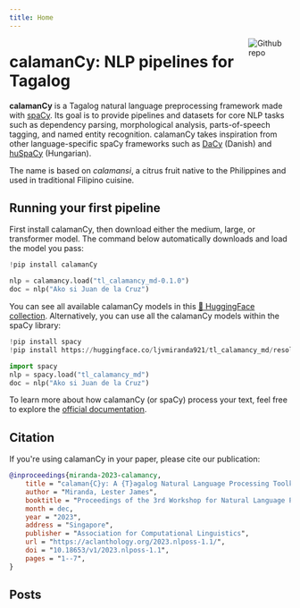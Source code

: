 ```yaml
---
title: Home
---
```


[<img src="https://raw.githubusercontent.com/ljvmiranda921/calamanCy/refs/heads/master/logo.png" style="max-width:15%;min-width:40px;float:right;" alt="Github repo" />](https://github.com/ljvmiranda921/calamanCy)

# calamanCy: NLP pipelines for Tagalog

**calamanCy** is a Tagalog natural language preprocessing framework made with [spaCy](https://spacy.io).
Its goal is to provide pipelines and datasets for core NLP tasks such as dependency parsing, morphological analysis, parts-of-speech tagging, and named entity recognition.
calamanCy takes inspiration from other language-specific spaCy frameworks such as [DaCy](https://github.com/centre-for-humanities-computing/DaCy) (Danish) and [huSpaCy](https://github.com/huspacy/huspacy) (Hungarian).

The name is based on _calamansi_, a citrus fruit native to the Philippines and used in traditional Filipino cuisine.

## Running your first pipeline

First install calamanCy, then download either the medium, large, or transformer model.
The command below automatically downloads and load the model you pass:

```python
!pip install calamanCy

nlp = calamancy.load("tl_calamancy_md-0.1.0")
doc = nlp("Ako si Juan de la Cruz")
```

You can see all available calamanCy models in this [🤗 HuggingFace collection](https://huggingface.co/collections/ljvmiranda921/calamancy-models-for-tagalog-nlp-65629cc46ef2a1d0f9605c87).
Alternatively, you can use all the calamanCy models within the spaCy library:

```python
!pip install spacy
!pip install https://huggingface.co/ljvmiranda921/tl_calamancy_md/resolve/main/tl_calamancy_md-any-py3-none-any.whl

import spacy
nlp = spacy.load("tl_calamancy_md")
doc = nlp("Ako si Juan de la Cruz")
```

To learn more about how calamanCy (or spaCy) process your text, feel free to explore the [official documentation](https://spacy.io/usage/processing-pipelines).

## Citation

If you're using calamanCy in your paper, please cite our publication:

```bibtex
@inproceedings{miranda-2023-calamancy,
    title = "calaman{C}y: A {T}agalog Natural Language Processing Toolkit",
    author = "Miranda, Lester James",
    booktitle = "Proceedings of the 3rd Workshop for Natural Language Processing Open Source Software (NLP-OSS 2023)",
    month = dec,
    year = "2023",
    address = "Singapore",
    publisher = "Association for Computational Linguistics",
    url = "https://aclanthology.org/2023.nlposs-1.1/",
    doi = "10.18653/v1/2023.nlposs-1.1",
    pages = "1--7",
}
```

## Posts
